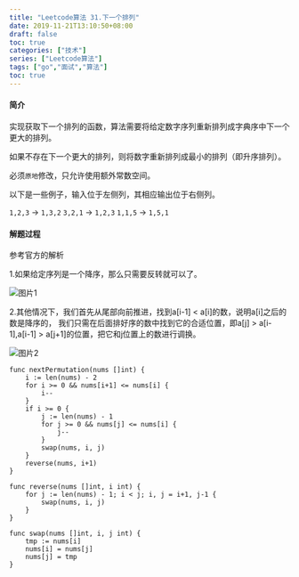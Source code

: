 ```yaml
---
title: "Leetcode算法 31.下一个排列"
date: 2019-11-21T13:10:50+08:00
draft: false
toc: true
categories: ["技术"]
series: ["Leetcode算法"]
tags: ["go","面试","算法"]
toc: true
---
```


#### 简介

实现获取下一个排列的函数，算法需要将给定数字序列重新排列成字典序中下一个更大的排列。

如果不存在下一个更大的排列，则将数字重新排列成最小的排列（即升序排列）。

必须`原地`修改，只允许使用额外常数空间。

以下是一些例子，输入位于左侧列，其相应输出位于右侧列。

`1,2,3` → `1,3,2`
`3,2,1` → `1,2,3`
`1,1,5` → `1,5,1`

#### 解题过程

参考官方的解析

1.如果给定序列是一个降序，那么只需要反转就可以了。

![图片1](/images/blog/2019-11/31_1.png)

2.其他情况下，我们首先从尾部向前推进，找到a[i-1] < a[i]的数，说明a[i]之后的数是降序的，
我们只需在后面排好序的数中找到它的合适位置，即a[j] > a[i-1],a[i-1] > a[j+1]的位置，把它和j位置上的数进行调换。

![图片2](/images/blog/2019-11/31.gif)

``` golang
func nextPermutation(nums []int) {
	i := len(nums) - 2
	for i >= 0 && nums[i+1] <= nums[i] {
		i--
	}
	if i >= 0 {
		j := len(nums) - 1
		for j >= 0 && nums[j] <= nums[i] {
			j--
		}
		swap(nums, i, j)
	}
	reverse(nums, i+1)
}

func reverse(nums []int, i int) {
	for j := len(nums) - 1; i < j; i, j = i+1, j-1 {
		swap(nums, i, j)
	}
}

func swap(nums []int, i, j int) {
	tmp := nums[i]
	nums[i] = nums[j]
	nums[j] = tmp
}

```
